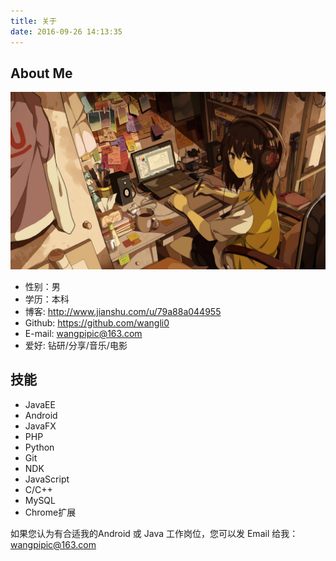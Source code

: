 ```yaml
---
title: 关于
date: 2016-09-26 14:13:35
---
```


## About Me
![](/images/coding.jpg)
* 性别：男
* 学历：本科
* 博客: http://www.jianshu.com/u/79a88a044955
* Github: https://github.com/wangli0
* E-mail: wangpipic@163.com
* 爱好: 钻研/分享/音乐/电影

## 技能
* JavaEE
* Android
* JavaFX
* PHP
* Python
* Git
* NDK
* JavaScript
* C/C++
* MySQL
* Chrome扩展

如果您认为有合适我的Android 或 Java 工作岗位，您可以发 Email 给我：[wangpipic@163.com](wangpipic@163.com)

